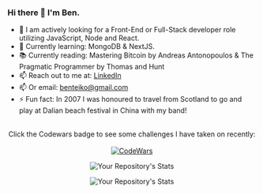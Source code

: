 ### Hi there 👋 I'm Ben.

- 🔭 I am actively looking for a Front-End or Full-Stack developer role utilizing JavaScript, Node and React.
- 🌱 Currently learning: MongoDB & NextJS.
- 📚 Currently reading: Mastering Bitcoin by Andreas Antonopoulos & The Pragmatic Programmer by Thomas and Hunt
- 📫 Reach out to me at: [LinkedIn](https://www.linkedin.com/in/ben-teiko-marrett/)
- 📫 Or email: [benteiko@gmail.com](benteiko@gmail.com)
- ⚡ Fun fact: In 2007 I was honoured to travel from Scotland to go and play at Dalian beach festival in China with my band!
<br/><br/>
<div style="text-align: center;">
 
Click the Codewars badge to see some challenges I have taken on recently:<br/>
<br/>
[![CodeWars](https://www.codewars.com/users/BenTeiko/badges/large) ](https://www.codewars.com/users/BenTeiko/completed_solutions)

![Your Repository's Stats](https://github-readme-stats.vercel.app/api?username=ben-marrett&show_icons=true)

![Your Repository's Stats](https://github-readme-stats.vercel.app/api/top-langs/?username=ben-marrett&theme=blue-green)

</div>
